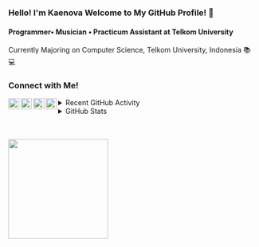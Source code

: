 ### Hello! I'm Kaenova Welcome to My GitHub Profile! :handshake:
#### Programmer• Musician • Practicum Assistant at Telkom University
Currently Majoring on Computer Science, Telkom University, Indonesia :books: :computer:  
### Connect with Me!
[<img align="left" alt="KaeM | YouTube" width="22px" src="https://cdn.jsdelivr.net/npm/simple-icons@v3/icons/youtube.svg" />][youtube]
[<img align="left" alt="KaeM | Twitter" width="22px" src="https://cdn.jsdelivr.net/npm/simple-icons@v3/icons/twitter.svg" />][twitter]
[<img align="left" alt="Kaenova Mahendra | LinkedIn" width="22px" src="https://cdn.jsdelivr.net/npm/simple-icons@v3/icons/linkedin.svg" />][linkedin]
[<img align="left" alt="Kaenova Mahendra | Instagram" width="22px" src="https://cdn.jsdelivr.net/npm/simple-icons@v3/icons/instagram.svg" />][instagram]

<details>
  <summary>Recent GitHub Activity</summary>
    <!--START_SECTION:activity-->
</details>

<details>
  <summary>GitHub Stats</summary>
  <img align="middle" alt="Kaenova's GitHub Stats" src="https://github-readme-stats.codestackr.vercel.app/api?username=kaenova&theme=nord&show_icons=true&hide_border=true" width=350 />
</details>

<br><br>
<img  align= "middle" src="https://cdn.discordapp.com/attachments/527433841690804224/791558706508726292/Pre-comp-3.gif"  width="200">

[Youtube]: https://www.youtube.com/user/kaenovagtg
[twitter]: [Twitter](https://twitter.com/kaenovamahendra)
[linkedin]: https://www.linkedin.com/in/kaenova/
[Instagram]: https://www.instagram.com/kaenovama/



<!--
**kaenova/kaenova** is a ✨ _special_ ✨ repository because its `README.md` (this file) appears on your GitHub profile.

Here are some ideas to get you started:

- 🔭 I’m currently working on ...
- 🌱 I’m currently learning ...
- 👯 I’m looking to collaborate on ...
- 🤔 I’m looking for help with ...
- 💬 Ask me about ...
- 📫 How to reach me: ...
- 😄 Pronouns: ...
- ⚡ Fun fact: ...
-->
